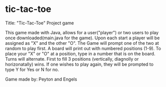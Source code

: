 # tic-tac-toe
Title: "Tic-Tac-Toe" Project game

This game made with Java, allows for a user("player") or two users to play once downloaded(main.java for the game).
Upon each start a player will be assigned as "X" and the other "O". 
  The Game will prompt one of the two at random to play first.
  A board will print out with numbered positions (1-9). 
  To place your "X" or "O" at a position, type in a number that is on the board. 
  Turns will alternate. 
  First to fill 3 positions (vertically, diagnolly or horizonatally) wins.
  If one wishes to play again, they will be prompted to type Y for Yes or N for no. 

Game made by: Peyton and Engels
